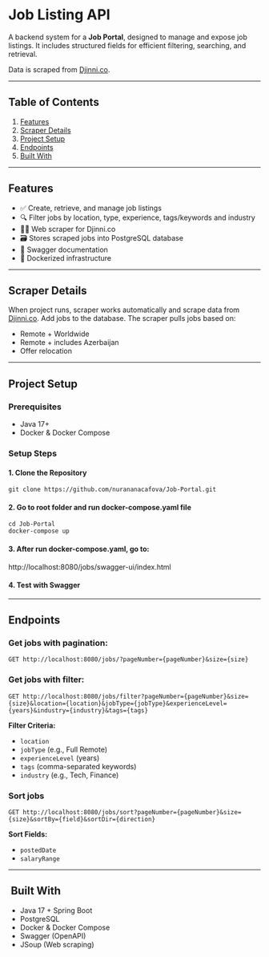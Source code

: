 # Job Listing API

A backend system for a **Job Portal**, designed to manage and expose job listings. It includes structured fields for
efficient filtering, searching, and retrieval.

Data is scraped from [Djinni.co](https://djinni.co/).

---

## Table of Contents

1. [Features](#features)
2. [Scraper Details](#scraper-details)
3. [Project Setup](#project-setup)
4. [Endpoints](#endpoints)
5. [Built With](#built-with)

---

## Features

- ✅ Create, retrieve, and manage job listings
- 🔍 Filter jobs by location, type, experience, tags/keywords and industry
- 🕵️‍♂️ Web scraper for Djinni.co
- 🗃️ Stores scraped jobs into PostgreSQL database
- 📄 Swagger documentation
- 🐳 Dockerized infrastructure

---

## Scraper Details

When project runs, scraper works automatically and scrape data from [Djinni.co](https://djinni.co/). Add jobs to the
database.
The scraper pulls jobs based on:

- Remote + Worldwide
- Remote + includes Azerbaijan
- Offer relocation

---

## Project Setup

### Prerequisites

- Java 17+
- Docker & Docker Compose

### Setup Steps

#### 1. Clone the Repository

```
git clone https://github.com/nurananacafova/Job-Portal.git
````

#### 2. Go to root folder and run docker-compose.yaml file

```
cd Job-Portal
docker-compose up
```

#### 3. After run docker-compose.yaml, go to: 
http://localhost:8080/jobs/swagger-ui/index.html

#### 4. Test with Swagger

---

## Endpoints

### Get jobs with pagination:

```
GET http://localhost:8080/jobs/?pageNumber={pageNumber}&size={size}
```

### Get jobs with filter:

```
GET http://localhost:8080/jobs/filter?pageNumber={pageNumber}&size={size}&location={location}&jobType={jobType}&experienceLevel={years}&industry={industry}&tags={tags}
```

**Filter Criteria:**

- `location`
- `jobType` (e.g., Full Remote)
- `experienceLevel` (years)
- `tags` (comma-separated keywords)
- `industry` (e.g., Tech, Finance)

### Sort jobs

``` 
GET http://localhost:8080/jobs/sort?pageNumber={pageNumber}&size={size}&sortBy={field}&sortDir={direction}
```

**Sort Fields:**

- `postedDate`
- `salaryRange`

---

## ️ Built With

- Java 17 + Spring Boot
- PostgreSQL
- Docker & Docker Compose
- Swagger (OpenAPI)
- JSoup (Web scraping)
